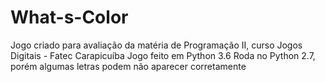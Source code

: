 # What-s-Color
Jogo criado para avaliação da matéria de Programação II, curso Jogos Digitais - Fatec Carapicuíba
Jogo feito em Python 3.6
Roda no Python 2.7, porém algumas letras podem não aparecer corretamente
